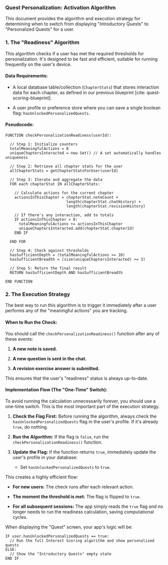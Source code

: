 ### Quest Personalization: Activation Algorithm

This document provides the algorithm and execution strategy for determining when to switch from displaying "Introductory Quests" to "Personalized Quests" for a user.

### 1. The "Readiness" Algorithm

This algorithm checks if a user has met the required thresholds for personalization. It's designed to be fast and efficient, suitable for running frequently on the user's device.

#### **Data Requirements:**

- A local database table/collection (`ChapterStats`) that stores interaction data for each chapter, as defined in our previous blueprint [cite: quest-scoring-blueprint].
    
- A user profile or preference store where you can save a single boolean flag: `hasUnlockedPersonalizedQuests`.
    
#### **Pseudocode:**

```
FUNCTION checkPersonalizationReadiness(userId):

  // Step 1: Initialize counters
  totalMeaningfulActions = 0
  uniqueChaptersInteracted = new Set() // A set automatically handles uniqueness

  // Step 2: Retrieve all chapter stats for the user
  allChapterStats = getChapterStatsForUser(userId)

  // Step 3: Iterate and aggregate the data
  FOR each chapterStat IN allChapterStats:
    
    // Calculate actions for the current chapter
    actionsInThisChapter = chapterStat.noteCount + 
                           length(chapterStat.chatHistory) + 
                           length(chapterStat.revisionHistory)

    // If there's any interaction, add to totals
    IF actionsInThisChapter > 0:
      totalMeaningfulActions += actionsInThisChapter
      uniqueChaptersInteracted.add(chapterStat.chapterId)
    END IF

  END FOR

  // Step 4: Check against thresholds
  hasSufficientDepth = (totalMeaningfulActions >= 10)
  hasSufficientBreadth = (size(uniqueChaptersInteracted) >= 3)

  // Step 5: Return the final result
  RETURN hasSufficientDepth AND hasSufficientBreadth

END FUNCTION
```

### 2. The Execution Strategy

The best way to run this algorithm is to trigger it immediately after a user performs any of the "meaningful actions" you are tracking.

#### **When to Run the Check:**

You should call the `checkPersonalizationReadiness()` function after any of these events:

1. **A new note is saved.**
    
2. **A new question is sent in the chat.**
    
3. **A revision exercise answer is submitted.**
    

This ensures that the user's "readiness" status is always up-to-date.

#### **Implementation Flow (The "One-Time" Switch):**

To avoid running the calculation unnecessarily forever, you should use a one-time switch. This is the most important part of the execution strategy.

1. **Check the Flag First:** Before running the algorithm, always check the `hasUnlockedPersonalizedQuests` flag in the user's profile. If it's already `true`, do nothing.
    
2. **Run the Algorithm:** If the flag is `false`, run the `checkPersonalizationReadiness()` function.
    
3. **Update the Flag:** If the function returns `true`, immediately update the user's profile in your database:
    
    - Set `hasUnlockedPersonalizedQuests` to `true`.
        

This creates a highly efficient flow:

- **For new users:** The check runs after each relevant action.
    
- **The moment the threshold is met:** The flag is flipped to `true`.
    
- **For all subsequent sessions:** The app simply reads the `true` flag and no longer needs to run the readiness calculation, saving computational cycles.
    

When displaying the "Quest" screen, your app's logic will be:

```
IF user.hasUnlockedPersonalizedQuests == true:
  // Run the full Interest Scoring algorithm and show personalized quests
ELSE:
  // Show the "Introductory Quests" empty state
END IF
```